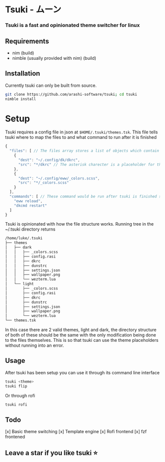 # Tsuki - ムーン
### Tsuki is a fast and opinionated theme switcher for linux

## Requirements
- nim (build)
- nimble (usually provided with nim) (build)

## Installation
Currently tsuki can only be built from source.
```bash
git clone https://github.com/arashi-software/tsuki; cd tsuki
nimble install
```

# Setup 
Tsuki requires a config file in json at `$HOME/.tsuki/themes.tsk`. This file tells tsuki where to map the files to and what command to run after it is finished
```js
{
  "files": [ // The files array stores a list of objects which contain a path to the source file and a path to the dest file
    {
      "dest": "~/.config/dk/dkrc",
      "src": "*/dkrc" // The asterisk charecter is a placeholder for the current theme name
    },
    {
      "dest": "~/.config/eww/_colors.scss",
      "src": "*/_colors.scss"
    }
  ],
  "commands": [ // These command would be run after tsuki is finished switching the theme, you can put commands here to restart your apps.
    "eww reload",
    "dkcmd restart"
  ]
}
```
Tsuki is opinionated with how the file structure works. Running tree in the ~/.tsuki directory returns
```txt
/home/luke/.tsuki
├── themes
│   ├── dark
│   │   ├── _colors.scss
│   │   ├── config.rasi
│   │   ├── dkrc
│   │   ├── dunstrc
│   │   ├── settings.json
│   │   ├── wallpaper.png
│   │   └── wezterm.lua
│   └── light
│       ├── _colors.scss
│       ├── config.rasi
│       ├── dkrc
│       ├── dunstrc
│       ├── settings.json
│       ├── wallpaper.png
│       └── wezterm.lua
└── themes.tsk
```
In this case there are 2 valid themes, light and dark, the directory structure of both of these should be the same with the only modification being done to the files themselves. This is so that tsuki can use the theme placeholders without running into an error.

## Usage
After tsuki has been setup you can use it through its command line interface
```bash
tsuki <theme>
tsuki flip
```
Or through rofi
```bash
tsuki rofi
```

## Todo
[x] Basic theme switching
[x] Template engine
[x] Rofi frontend
[x] fzf frontened

## Leave a star if you like tsuki ⭐
